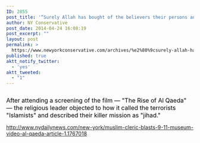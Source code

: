 ```yaml
---
ID: 2855
post_title: '“Surely Allah has bought of the believers their persons and their property for this, that they shall have the garden; they fight in Allah&#8217;s way, so they slay and are slain.” – Koran 9:111'
author: NY Conservative
post_date: 2014-04-24 16:08:19
post_excerpt: ""
layout: post
permalink: >
  https://www.newyorkconservative.com/archives/%e2%80%9csurely-allah-has-bought-of-the-believers-their-persons-and-their-property-for-this-that-they-shall-have-the-garden-they-fight-in-allahs-way-so-they-slay-and-are-slain-%e2%80%9d-%e2%80%93/
published: true
aktt_notify_twitter:
  - 'yes'
aktt_tweeted:
  - "1"
---
```

<p><img src="http://www.newyorkconservative.com/wp-content/uploads/2014/04/042414_2008_SurelyAllah1.jpg" alt=""/>
	</p><p><span style="color:black"><span style="font-size:12pt">After attending a screening of the film — "The Rise of Al Qaeda" — the religious leader objected to how it called the terrorists "Islamists" and described their killer mission as "jihad."</span><span style="font-family:Arial; font-size:9pt"><br/><br/><a href="http://www.nydailynews.com/new-york/muslim-cleric-blasts-9-11-museum-video-al-qaeda-article-1.1767018"/></span>http://www.nydailynews.com/new-york/muslim-cleric-blasts-9-11-museum-video-al-qaeda-article-1.1767018</span>
	</p>